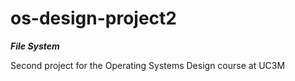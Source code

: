 # os-design-project2
***File System***

Second project for the Operating Systems Design course at UC3M
